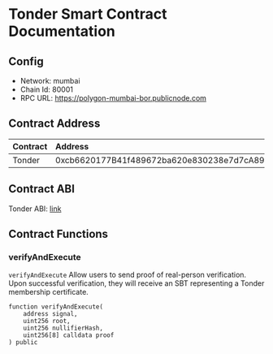 # Tonder Smart Contract Documentation

## Config

- Network: mumbai
- Chain Id: 80001
- RPC URL: https://polygon-mumbai-bor.publicnode.com

## Contract Address

| Contract | Address                                    | Chain  | Link                                                                                             |
| :------- | :----------------------------------------- | :----- | :----------------------------------------------------------------------------------------------- |
| Tonder   | 0xcb6620177B41f489672ba620e830238e7d7cA896 | Mumbai | [Tonder](https://mumbai.polygonscan.com/address/0xcb6620177B41f489672ba620e830238e7d7cA896#code) |

## Contract ABI

Tonder ABI: [link](Tonder.json)

## Contract Functions

### verifyAndExecute

`verifyAndExecute` Allow users to send proof of real-person verification. Upon successful verification, they will receive an SBT representing a Tonder membership certificate.

```solidity
function verifyAndExecute(
    address signal,
    uint256 root,
    uint256 nullifierHash,
    uint256[8] calldata proof
) public
```
